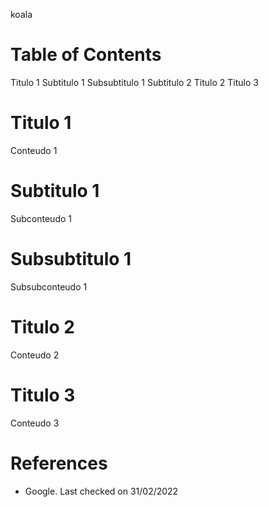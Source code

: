 koala

# Table of Contents

Titulo 1
Subtitulo 1
Subsubtitulo 1
Subtitulo 2
Titulo 2
Titulo 3

# Titulo 1
Conteudo 1

# Subtitulo 1
Subconteudo 1

# Subsubtitulo 1
Subsubconteudo 1

# Titulo 2
Conteudo 2

# Titulo 3
Conteudo 3


# References

* Google. Last checked on 31/02/2022
